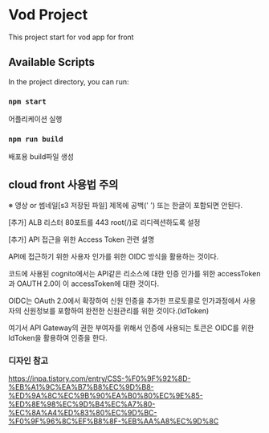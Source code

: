 # Vod Project

This project start for vod app for front

## Available Scripts

In the project directory, you can run:

### `npm start`

어플리케이션 실행

### `npm run build`

배포용 build파일 생성

## cloud front 사용법 주의

※ 영상 or 썸네일[s3 저장된 파일] 제목에 공백(' ') 또는 한글이 포함되면 안된다.

[추가] ALB 리스터 80포트를 443 root(/)로 리디렉션하도록 설정

[추가] API 접근을 위한 Access Token 관련 설명

API에 접근하기 위한 사용자 인가를 위한 OIDC 방식을 활용하는 것이다.

코드에 사용된 cognito에서는 API같은 리소스에 대한 인증 인가를 위한 accessToken과 OAUTH 2.0이 이 accessToken에 대한 것이다.

OIDC는 OAuth 2.0에서 확장하여 신원 인증을 추가한 프로토콜로 인가과정에서 사용자의 신원정보를 포함하여 완전한 신원관리를 위한 것이다.(IdToken)

여기서 API Gateway의 권한 부여자를 위해서 인증에 사용되는 토큰은 OIDC를 위한 IdToken을 활용하여 인증을 한다.

### 디자인 참고

https://inpa.tistory.com/entry/CSS-%F0%9F%92%8D-%EB%A1%9C%EA%B7%B8%EC%9D%B8-%ED%9A%8C%EC%9B%90%EA%B0%80%EC%9E%85-%ED%8E%98%EC%9D%B4%EC%A7%80-%EC%8A%A4%ED%83%80%EC%9D%BC-%F0%9F%96%8C%EF%B8%8F-%EB%AA%A8%EC%9D%8C
